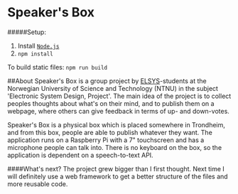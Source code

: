 # Speaker's Box

#####Setup:
1. Install [`Node.js`](https://nodejs.org/en/)
2. `npm install`

To build static files: `npm run build`
 
 ##About
 Speaker's Box is a group project by [ELSYS](https://www.ntnu.no/studier/mtelsys)-students at the Norwegian University of Science and Technology (NTNU) in the subject 'Electronic System Design, Project'.
 The main idea of the project is to collect peoples thoughts about what's on their mind, and to publish them on a webpage, where others can give feedback in terms of up- and down-votes.
 
 Speaker's Box is a physical box which is placed somewhere in Trondheim, and from this box, people are able to publish whatever they want. The application runs on a Raspberry Pi with a 7" touchscreen and has a microphone people can talk into.
 There is no keyboard on the box, so the application is dependent on a speech-to-text API.
 
 ####What's next?
 The project grew bigger than I first thought. Next time I will definitely use a web framework to get a better structure of the files and more reusable code.
 
 
